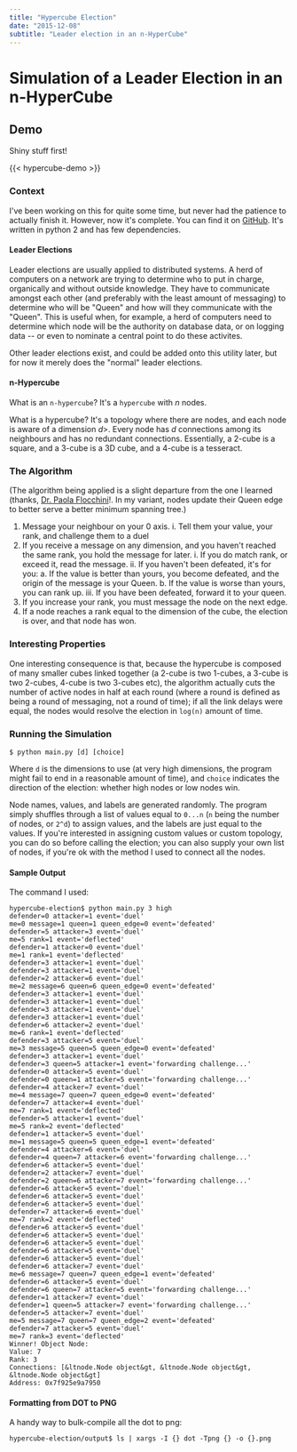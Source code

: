 ```yaml
---
title: "Hypercube Election"
date: "2015-12-08"
subtitle: "Leader election in an n-HyperCube"
---
```


# Simulation of a Leader Election in an n-HyperCube

## Demo

Shiny stuff first!

{{< hypercube-demo >}}

### Context

I've been working on this for quite some time, but never had the patience to actually finish it. However, now it's complete. You can find it on [GitHub](https://github.com/jmsleiman/hypercube-election). It's written in python 2 and has few dependencies.

#### Leader Elections

Leader elections are usually applied to distributed systems. A herd of computers on a network are trying to determine who to put in charge, organically and without outside knowledge. They have to communicate amongst each other (and preferably with the least amount of messaging) to determine who will be "Queen" and how will they communicate with the "Queen". This is useful when, for example, a herd of computers need to determine which node will be the authority on database data, or on logging data -- or even to nominate a central point to do these activites.

Other leader elections exist, and could be added onto this utility later, but for now it merely does the "normal" leader elections.

#### n-Hypercube

What is an `n-hypercube`? It's a `hypercube` with *n* nodes.

What is a hypercube? It's a topology where there are nodes, and each node is aware of a dimension *d*>. Every node has *d* connections among its neighbours and has no redundant connections. Essentially, a 2-cube is a square, and a 3-cube is a 3D cube, and a 4-cube is a tesseract.

### The Algorithm

(The algorithm being applied is a slight departure from the one I learned (thanks, [Dr. Paola Flocchini](https://www.site.uottawa.ca/~flocchin/)!. In my variant, nodes update their Queen edge to better serve a better minimum spanning tree.)

1. Message your neighbour on your 0 axis.
	i. Tell them your value, your rank, and challenge them to a duel
2. If you receive a message on any dimension, and you haven't reached the same rank, you hold the message for later.
	i. If you do match rank, or exceed it, read the message.
	ii. If you haven't been defeated, it's for you:
		a. If the value is better than yours, you become defeated, and the origin of the message is your Queen.
		b. If the value is worse than yours, you can rank up.
	iii. If you have been defeated, forward it to your queen.
3. If you increase your rank, you must message the node on the next edge.
4. If a node reaches a rank equal to the dimension of the cube, the election is over, and that node has won.

### Interesting Properties
One interesting consequence is that, because the hypercube is composed of many smaller cubes linked together (a 2-cube is two 1-cubes, a 3-cube is two 2-cubes, 4-cube is two 3-cubes etc), the algorithm actually cuts the number of active nodes in half at each round (where a round is defined as being a round of messaging, not a round of time); if all the link delays were equal, the nodes would resolve the election in `log(n)` amount of time.

### Running the Simulation
```
$ python main.py [d] [choice]
```

Where `d` is the dimensions to use (at very high dimensions, the program might fail to end in a reasonable amount of time), and `choice` indicates the direction of the election: whether high nodes or low nodes win.

Node names, values, and labels are generated randomly. The program simply shuffles through a list of values equal to `0...n` (`n` being the number of nodes, or `2^d`) to assign values, and the labels are just equal to the values. If you're interested in assigning custom values or custom topology, you can do so before calling the election; you can also supply your own list of nodes, if you're ok with the method I used to connect all the nodes.

#### Sample Output
The command I used:

```
hypercube-election$ python main.py 3 high
defender=0 attacker=1 event='duel'
me=0 message=1 queen=1 queen_edge=0 event='defeated'
defender=5 attacker=3 event='duel'
me=5 rank=1 event='deflected'
defender=1 attacker=0 event='duel'
me=1 rank=1 event='deflected'
defender=3 attacker=1 event='duel'
defender=3 attacker=1 event='duel'
defender=2 attacker=6 event='duel'
me=2 message=6 queen=6 queen_edge=0 event='defeated'
defender=3 attacker=1 event='duel'
defender=3 attacker=1 event='duel'
defender=3 attacker=1 event='duel'
defender=3 attacker=1 event='duel'
defender=6 attacker=2 event='duel'
me=6 rank=1 event='deflected'
defender=3 attacker=5 event='duel'
me=3 message=5 queen=5 queen_edge=0 event='defeated'
defender=3 attacker=1 event='duel'
defender=3 queen=5 attacker=1 event='forwarding challenge...'
defender=0 attacker=5 event='duel'
defender=0 queen=1 attacker=5 event='forwarding challenge...'
defender=4 attacker=7 event='duel'
me=4 message=7 queen=7 queen_edge=0 event='defeated'
defender=7 attacker=4 event='duel'
me=7 rank=1 event='deflected'
defender=5 attacker=1 event='duel'
me=5 rank=2 event='deflected'
defender=1 attacker=5 event='duel'
me=1 message=5 queen=5 queen_edge=1 event='defeated'
defender=4 attacker=6 event='duel'
defender=4 queen=7 attacker=6 event='forwarding challenge...'
defender=6 attacker=5 event='duel'
defender=2 attacker=7 event='duel'
defender=2 queen=6 attacker=7 event='forwarding challenge...'
defender=6 attacker=5 event='duel'
defender=6 attacker=5 event='duel'
defender=6 attacker=5 event='duel'
defender=7 attacker=6 event='duel'
me=7 rank=2 event='deflected'
defender=6 attacker=5 event='duel'
defender=6 attacker=5 event='duel'
defender=6 attacker=5 event='duel'
defender=6 attacker=5 event='duel'
defender=6 attacker=5 event='duel'
defender=6 attacker=7 event='duel'
me=6 message=7 queen=7 queen_edge=1 event='defeated'
defender=6 attacker=5 event='duel'
defender=6 queen=7 attacker=5 event='forwarding challenge...'
defender=1 attacker=7 event='duel'
defender=1 queen=5 attacker=7 event='forwarding challenge...'
defender=5 attacker=7 event='duel'
me=5 message=7 queen=7 queen_edge=2 event='defeated'
defender=7 attacker=5 event='duel'
me=7 rank=3 event='deflected'
Winner! Object Node:
Value: 7
Rank: 3
Connections: [&ltnode.Node object&gt, &ltnode.Node object&gt, &ltnode.Node object&gt]
Address: 0x7f925e9a7950
```

#### Formatting from DOT to PNG

A handy way to bulk-compile all the dot to png:

```
hypercube-election/output$ ls | xargs -I {} dot -Tpng {} -o {}.png
```

